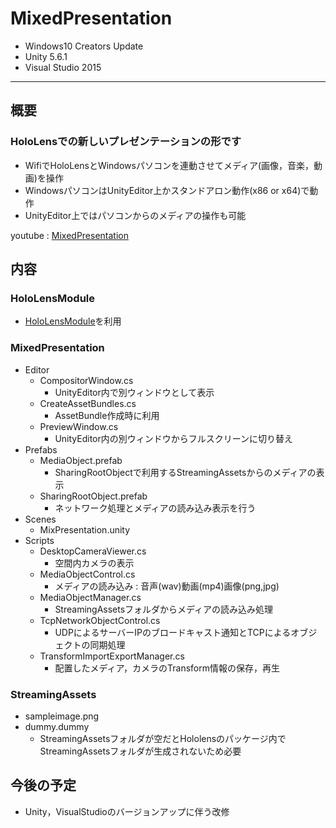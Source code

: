 # MixedPresentation
- Windows10 Creators Update
- Unity 5.6.1
- Visual Studio 2015
----------
## 概要
### HoloLensでの新しいプレゼンテーションの形です
- WifiでHoloLensとWindowsパソコンを連動させてメディア(画像，音楽，動画)を操作
- WindowsパソコンはUnityEditor上かスタンドアロン動作(x86 or x64)で動作
- UnityEditor上ではパソコンからのメディアの操作も可能


youtube : [MixedPresentation](https://youtu.be/Uk7gF6PVKiw)
## 内容
### HoloLensModule
- [HoloLensModule](https://github.com/akihiro0105/HoloLensModule)を利用
### MixedPresentation
- Editor
    + CompositorWindow.cs
        * UnityEditor内で別ウィンドウとして表示
    + CreateAssetBundles.cs
        * AssetBundle作成時に利用
    + PreviewWindow.cs
        * UnityEditor内の別ウィンドウからフルスクリーンに切り替え
- Prefabs
    + MediaObject.prefab
        * SharingRootObjectで利用するStreamingAssetsからのメディアの表示
    + SharingRootObject.prefab
        * ネットワーク処理とメディアの読み込み表示を行う
- Scenes
    + MixPresentation.unity
- Scripts
    + DesktopCameraViewer.cs
        * 空間内カメラの表示
    + MediaObjectControl.cs
        * メディアの読み込み : 音声(wav)動画(mp4)画像(png,jpg)
    + MediaObjectManager.cs
        * StreamingAssetsフォルダからメディアの読み込み処理
    + TcpNetworkObjectControl.cs
        * UDPによるサーバーIPのブロードキャスト通知とTCPによるオブジェクトの同期処理
    + TransformImportExportManager.cs
        * 配置したメディア，カメラのTransform情報の保存，再生
### StreamingAssets
- sampleimage.png
- dummy.dummy
    + StreamingAssetsフォルダが空だとHololensのパッケージ内でStreamingAssetsフォルダが生成されないため必要
## 今後の予定
- Unity，VisualStudioのバージョンアップに伴う改修